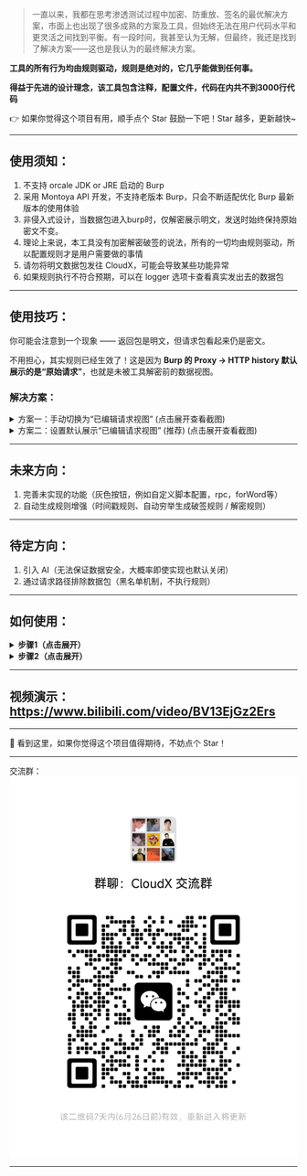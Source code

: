 > 一直以来，我都在思考渗透测试过程中加密、防重放、签名的最优解决方案，市面上也出现了很多成熟的方案及工具，但始终无法在用户代码水平和更灵活之间找到平衡。有一段时间，我甚至认为无解，但最终，我还是找到了解决方案——这也是我认为的最终解决方案。

**工具的所有行为均由规则驱动，规则是绝对的，它几乎能做到任何事。**

**得益于先进的设计理念，该工具包含注释，配置文件，代码在内共不到3000行代码**

👉 如果你觉得这个项目有用，顺手点个 Star 鼓励一下吧！Star 越多，更新越快~

---

## 使用须知：

1. 不支持 orcale JDK or JRE 启动的 Burp
2. 采用 Montoya API 开发，不支持老版本 Burp，只会不断适配优化 Burp 最新版本的使用体验
3. 非侵入式设计，当数据包进入burp时，仅解密展示明文，发送时始终保持原始密文不变。
4. 理论上来说，本工具没有加密解密破签的说法，所有的一切均由规则驱动，所以配置规则才是用户需要做的事情
5. 请勿将明文数据包发往 CloudX，可能会导致某些功能异常
6. 如果规则执行不符合预期，可以在 logger 选项卡查看真实发出去的数据包

---

## 使用技巧：

你可能会注意到一个现象 —— 返回包是明文，但请求包看起来仍是密文。

不用担心，其实规则已经生效了！这是因为 **Burp 的 Proxy → HTTP history 默认展示的是“原始请求”**，也就是未被工具解密前的数据视图。

### 解决方案：

<details><summary>方案一：手动切换为“已编辑请求视图” (点击展开查看截图)</summary>

![image](./images/447276611-0f4d54f9-9d5c-4897-9dbe-b29593aff445.png)

</details>

<details><summary>方案二：设置默认展示“已编辑请求视图” (推荐) (点击展开查看截图)</summary>

![image](./images/447278211-9e7fbbfa-6344-4096-9982-b85b397c12f8.png)

</details>

---

## 未来方向：

1. 完善未实现的功能（灰色按钮，例如自定义脚本配置，rpc，forWord等）
2. 自动生成规则增强（时间戳规则、自动穷举生成破签规则 / 解密规则）

---

## 待定方向：

1. 引入 AI（无法保证数据安全，大概率即使实现也默认关闭）
2. 通过请求路径排除数据包（黑名单机制，不执行规则）

---

## 如何使用：
<details>
<summary><strong>步骤1（点击展开）</strong></summary>

![image](./images/417664051-5f3a0453-f3c0-4ac2-a2a4-a56e66118d96.png)

</details>

<details>
<summary><strong>步骤2（点击展开）</strong></summary>

![FnGmEPRISjpE8nAUYFvrsr-FeU0A](./images/417638223-d980da24-3f01-4394-a496-6145ba5a2762.jpg)

</details>

---

## 视频演示：https://www.bilibili.com/video/BV13EjGz2Ers

---

🌟 看到这里，如果你觉得这个项目值得期待，不妨点个 Star！

---

交流群：
![FnGmEPRISjpE8nAUYFvrsr-FeU0A](./images/微信图片_20250607161845.jpg)

---
